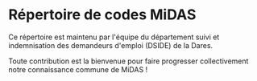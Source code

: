 # Répertoire de codes MiDAS

Ce répertoire est maintenu par l'équipe du département suivi et indemnisation des demandeurs d'emploi (DSIDE) de la Dares.

Toute contribution est la bienvenue pour faire progresser collectivement notre connaissance commune de MiDAS !


